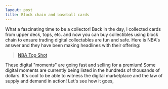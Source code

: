 ```yaml
---
layout: post
title: Block chain and baseball cards
---
```

What a fascinating time to be a collector! Back in the day, I collected cards from upper deck, tops, etc. and now you can buy collectibles using block chain to ensure trading digital collectables are fun and safe. Here is NBA's answer and they have been making headlines with their offering:


> [NBA Top Shot](https://www.nbatopshot.com/)

These digital "moments" are going fast and selling for a premium! Some digital moments are currently being listed in the hundreds of thousands of dollars. It's cool to be able to witness the digital marketplace and the law of supply and demand in action! Let's see how it goes,